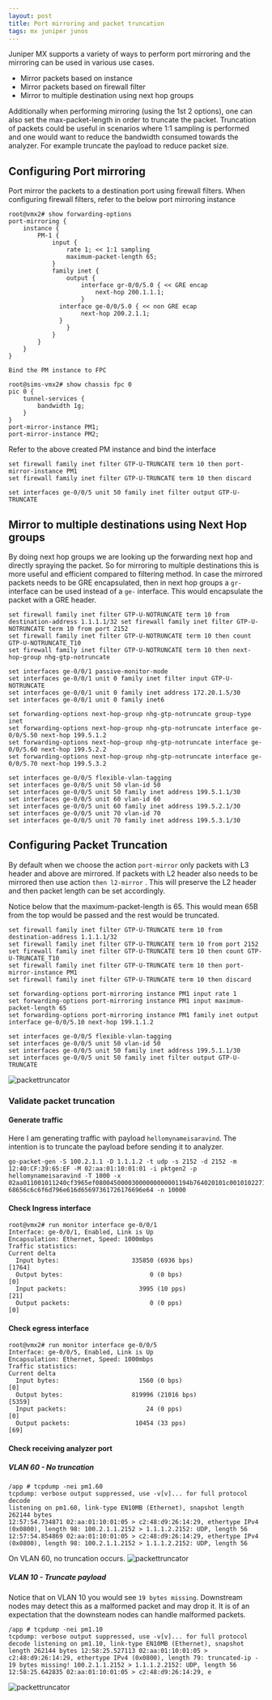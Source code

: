 ```yaml
---
layout: post
title: Port mirroring and packet truncation 
tags: mx juniper junos
---
```

Juniper MX supports a variety of ways to perform port mirroring and the mirroring can be used in various use cases. 
- Mirror packets based on instance 
- Mirror packets based on firewall filter
- Mirror to multiple destination using next hop groups 

Additionally when performing mirroring (using the 1st 2 options), one can also set the max-packet-length in order to truncate the packet. Truncation of packets could be useful in scenarios where 1:1 sampling is performed and one would want to reduce the bandwidth consumed towards the analyzer. For example truncate the payload to reduce packet size.

## Configuring Port mirroring
Port mirror the packets to a destination port using firewall filters. When configuring firewall filters, refer to the below port mirroring instance  

```
root@vmx2# show forwarding-options
port-mirroring {
    instance {
        PM-1 {
            input {
                rate 1; << 1:1 sampling
                maximum-packet-length 65;
            }
            family inet {
                output {
                    interface gr-0/0/5.0 { << GRE encap
                        next-hop 200.1.1.1;
                    }
			  interface ge-0/0/5.0 { << non GRE ecap
		     		next-hop 200.2.1.1;
			  }
                }
            }
        }
    }
}

Bind the PM instance to FPC 

root@sims-vmx2# show chassis fpc 0
pic 0 {
    tunnel-services {
        bandwidth 1g;
    }
}
port-mirror-instance PM1;
port-mirror-instance PM2;
```
Refer to the above created PM instance and bind the interface

```
set firewall family inet filter GTP-U-TRUNCATE term 10 then port-mirror-instance PM1
set firewall family inet filter GTP-U-TRUNCATE term 10 then discard

set interfaces ge-0/0/5 unit 50 family inet filter output GTP-U-TRUNCATE
```

## Mirror to multiple destinations using Next Hop groups 
By doing next hop groups we are looking up the forwarding next hop and directly spraying the packet. So for mirroring to multiple destinations this is more useful and efficient compared to filtering method.
In case the mirrored packets needs to be GRE encapsulated, then in next hop groups a `gr-` interface can be used instead of a `ge-` interface. This would encapsulate the packet with a GRE header. 

```
set firewall family inet filter GTP-U-NOTRUNCATE term 10 from destination-address 1.1.1.1/32 set firewall family inet filter GTP-U-NOTRUNCATE term 10 from port 2152
set firewall family inet filter GTP-U-NOTRUNCATE term 10 then count GTP-U-NOTRUNCATE_T10
set firewall family inet filter GTP-U-NOTRUNCATE term 10 then next-hop-group nhg-gtp-notruncate

set interfaces ge-0/0/1 passive-monitor-mode
set interfaces ge-0/0/1 unit 0 family inet filter input GTP-U-NOTRUNCATE
set interfaces ge-0/0/1 unit 0 family inet address 172.20.1.5/30
set interfaces ge-0/0/1 unit 0 family inet6

set forwarding-options next-hop-group nhg-gtp-notruncate group-type inet
set forwarding-options next-hop-group nhg-gtp-notruncate interface ge-0/0/5.50 next-hop 199.5.1.2
set forwarding-options next-hop-group nhg-gtp-notruncate interface ge-0/0/5.60 next-hop 199.5.2.2 
set forwarding-options next-hop-group nhg-gtp-notruncate interface ge-0/0/5.70 next-hop 199.5.3.2

set interfaces ge-0/0/5 flexible-vlan-tagging
set interfaces ge-0/0/5 unit 50 vlan-id 50
set interfaces ge-0/0/5 unit 50 family inet address 199.5.1.1/30
set interfaces ge-0/0/5 unit 60 vlan-id 60
set interfaces ge-0/0/5 unit 60 family inet address 199.5.2.1/30
set interfaces ge-0/0/5 unit 70 vlan-id 70
set interfaces ge-0/0/5 unit 70 family inet address 199.5.3.1/30
```

## Configuring Packet Truncation
By default when we choose the action `port-mirror` only packets with L3 header and above are mirrored. If packets with L2 header also needs to be mirrored then use action `then l2-mirror` . This will preserve the L2 header and then packet length can be set accordingly. 

Notice below that the maximum-packet-length is 65. This would mean 65B from the top would be passed and the rest would be truncated.
```
set firewall family inet filter GTP-U-TRUNCATE term 10 from destination-address 1.1.1.1/32
set firewall family inet filter GTP-U-TRUNCATE term 10 from port 2152
set firewall family inet filter GTP-U-TRUNCATE term 10 then count GTP-U-TRUNCATE_T10
set firewall family inet filter GTP-U-TRUNCATE term 10 then port-mirror-instance PM1
set firewall family inet filter GTP-U-TRUNCATE term 10 then discard

set forwarding-options port-mirroring instance PM1 input rate 1
set forwarding-options port-mirroring instance PM1 input maximum-packet-length 65
set forwarding-options port-mirroring instance PM1 family inet output interface ge-0/0/5.10 next-hop 199.1.1.2

set interfaces ge-0/0/5 flexible-vlan-tagging
set interfaces ge-0/0/5 unit 50 vlan-id 50
set interfaces ge-0/0/5 unit 50 family inet address 199.5.1.1/30
set interfaces ge-0/0/5 unit 50 family inet filter output GTP-U-TRUNCATE
```
![packettruncator](/images/packet_truncate_1.png)

### Validate packet truncation
#### Generate traffic 
Here I am generating traffic with payload `hellomynameisaravind`. The intention is to truncate the payload before sending it to analyzer.

```
go-packet-gen -S 100.2.1.1 -D 1.1.1.2 -t udp -s 2152 -d 2152 -m 12:40:CF:39:65:EF -M 02:aa:01:10:01:01 -i pktgen2 -p hellomynameisaravind -T 1000 -x 02aa011001011240cf3965ef08004500003000000000001194b764020101c0010102271001bb001c61cf 68656c6c6f6d796e616d65697361726176696e64 -n 10000
```
#### Check Ingress interface 
```
root@vmx2# run monitor interface ge-0/0/1
Interface: ge-0/0/1, Enabled, Link is Up
Encapsulation: Ethernet, Speed: 1000mbps
Traffic statistics:                                              Current delta
  Input bytes:                    335850 (6936 bps)                     [1764]
  Output bytes:                        0 (0 bps)                           [0]
  Input packets:                    3995 (10 pps)                         [21]
  Output packets:                      0 (0 pps)                           [0]
```

#### Check egress interface
```
root@vmx2# run monitor interface ge-0/0/5
Interface: ge-0/0/5, Enabled, Link is Up
Encapsulation: Ethernet, Speed: 1000mbps
Traffic statistics:                                              Current delta
  Input bytes:                      1560 (0 bps)                           [0]
  Output bytes:                   819996 (21016 bps)                    [5359]
  Input packets:                      24 (0 pps)                           [0]
  Output packets:                  10454 (33 pps)                         [69]
```

#### Check receiving analyzer port

##### VLAN 60 - No truncation 
```
/app # tcpdump -nei pm1.60
tcpdump: verbose output suppressed, use -v[v]... for full protocol decode
listening on pm1.60, link-type EN10MB (Ethernet), snapshot length 262144 bytes
12:57:54.734871 02:aa:01:10:01:05 > c2:48:d9:26:14:29, ethertype IPv4 (0x0800), length 98: 100.2.1.1.2152 > 1.1.1.2.2152: UDP, length 56
12:57:54.854869 02:aa:01:10:01:05 > c2:48:d9:26:14:29, ethertype IPv4 (0x0800), length 98: 100.2.1.1.2152 > 1.1.1.2.2152: UDP, length 56
```
On VLAN 60, no truncation occurs. 
![packettruncator](/images/packet_truncate_2.png)

##### VLAN 10 - Truncate payload 
Notice that on VLAN 10 you would see `19 bytes missing`. Downstream nodes may detect this as a malformed packet and may drop it. It is of an expectation that the downsteam nodes can handle malformed packets.

```
/app # tcpdump -nei pm1.10
tcpdump: verbose output suppressed, use -v[v]... for full protocol decode listening on pm1.10, link-type EN10MB (Ethernet), snapshot length 262144 bytes 12:58:25.527113 02:aa:01:10:01:05 > c2:48:d9:26:14:29, ethertype IPv4 (0x0800), length 79: truncated-ip - 19 bytes missing! 100.2.1.1.2152 > 1.1.1.2.2152: UDP, length 56
12:58:25.642835 02:aa:01:10:01:05 > c2:48:d9:26:14:29, e
```
![packettruncator](/images/packet_truncate_3.png)
